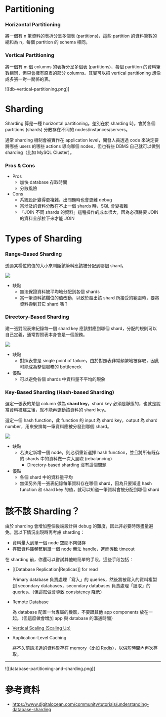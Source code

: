 # Partitioning

### Horizontal Partitioning

將一個有 n 筆資料的表拆分呈多個表 (partitions)，這些 partition 的資料筆數的總和為 n，每個 partition 的 schema 相同。

### Vertical Partitioning

將一個有 m 個 columns 的表拆分呈多個表 (partitions)，每個 partition 的資料筆數相同，但只會擁有原表的部分 columns。其實可以把 vertical partitioning 想像成多張一對一關係的表。

![[db-vertical-partitioning.png]]

# Sharding

Sharding 算是一種 horizontal partitioning，差別在於 sharding 時，會將各個 partitions (shards) 分散存在不同的 nodes/instances/servers。

通常 sharding 機制會被實作在 application level，開發人員透過 code 來決定要將哪些 users 的哪些 actions 導向哪個 nodes，但也有些 DBMS 自己就可以做到 sharding（比如 MySQL Cluster）。

### Pros & Cons

- Pros
    - 加快 database 存取時間
    - 分散風險
- Cons
    - 系統設計變得更複雜，出問題時也會更難 debug
    - 當涉及的資料分散在不止一個 shards 時，SQL 會變複雜
    - 「JOIN 不同 shards 的資料」這種操作的成本很大，因為必須將要 JOIN 的資料全部拉下來才能 JOIN

# Types of Sharding

### Range-Based Sharding

透過某欄位的值的大小來判斷該筆料應該被分配到哪個 shard。

![](<https://raw.githubusercontent.com/Jamison-Chen/KM-software/master/img/db-range-based-sharding.png>)

- 缺點
    - 無法保證資料被平均地分配到各個 shards
    - 當一筆資料該欄位的值改動，以致於超出該 shard 所接受的範圍時，要將資料搬到其它 shard 嗎？

### Directory-Based Sharding

建一張對照表來紀錄每一個 shard key 應該對應到哪個 shard，分配的規則可以自己定義，通常對照表本身會是一個服務。

![](<https://raw.githubusercontent.com/Jamison-Chen/KM-software/master/img/db-directory-based-sharding.png>)

- 缺點
    - 對照表會是 single point of failure，由於對照表非常頻繁地被存取，因此可能成為整個服務的 bottleneck
- 優點
    - 可以避免各個 shards 中資料量不平均的現象

### Key-Based Sharding (Hash-based Sharding)

選定一張表的某個 column 做為 **shard key**，shard key 必須是靜態的，也就是說當資料被建立後，就不能再更動該資料的 shard key。

選定一個 hash function，此 function 的 input 為 shard key，output 為 shard number，用來安排每一筆資料應被分發到哪個 shard。

![](<https://raw.githubusercontent.com/Jamison-Chen/KM-software/master/img/db-key-based-sharding.png>)

- 缺點
    - 若決定新增一個 node，則必須重新選擇 hash function，並且將所有既存的 shards 中的資料做一次大風吹 (rebalancing)
        - Directory-based sharding 沒有這個問題
- 優點
    - 各個 shard 中的資料量平均
    - 無須另外用一張表紀錄每筆資料存在哪個 shard，因為只要知道 hash function 和 shard key 的值，就可以知道一筆資料會被分配到哪個 shard

# 該不該 Sharding？

由於 sharding 會增加整個後端設計與 debug 的難度，因此非必要時應盡量避免。當以下情況出現時再考慮 sharding：

- 資料量大到單一個 node 空間不夠儲存
- 存取資料庫頻繁到單一個 node 無法 handle，進而導致 timeout

在 sharding 前，你還可以嘗試其他較簡單的手段，這些手段包括：

- [[Database Replication|Replicas]] for read

    Primary database 負責處理「寫入」的 queries，然後將被寫入的資料複製到 secondary databases，secondary databases 負責處理「讀取」的 queries。（但這麼做會導致 consistency 降低）

- Remote Database

    為 database 配置一台專屬的機器，不要跟其他 app components 放在一起。（但這麼做會增加 app 與 database 的溝通時間）

- [Vertical Scaling (Scaling Up)](</System Design/Horizontal Scaling vs. Vertical Scaling.md#Vertical Scaling>)

- Application-Level Caching

    將不久前請求過的資料暫存在 memory（比如 Redis），以供短時間內再次存取。

---

![[database-partitioning-and-sharding.png]]

# 參考資料

- <https://www.digitalocean.com/community/tutorials/understanding-database-sharding>
